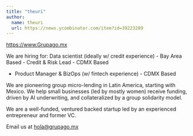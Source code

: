 ```yaml
---
title: "theuri"
author:
  name: theuri
  url: https://news.ycombinator.com/item?id=39223289
---
```

<a href="https:&#x2F;&#x2F;www.Grupago.mx" rel="nofollow">https:&#x2F;&#x2F;www.Grupago.mx</a>

We are hiring for: Data scientist (ideally w&#x2F; credit experience) - Bay Area Based - Credit &amp; Risk Lead - CDMX Based
 - Product Manager &amp; BizOps (w&#x2F; fintech experience) - CDMX Based

We are pioneering group micro-lending in Latin America, starting with Mexico. We help small businesses (led by mostly women) receive funding, driven by AI underwriting, and collateralized by a group solidarity model.

We are a well-funded, ventured backed startup led by an experienced entrepreneur and former VC.

Email us at hola@grupago.mx
